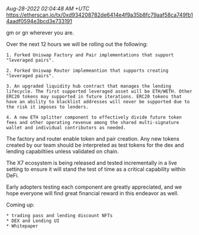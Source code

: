_Aug-28-2022 02:04:48 AM +UTC_\
https://etherscan.io/tx/0xd934208782de6414e4f9a35b8fc79aaf58ca749fb14aadf0594e3bcd3e733191

gm or gn wherever you are.

Over the next 12 hours we will be rolling out the following:

    1. Forked Uniswap Factory and Pair implementations that support "leveraged pairs".

    2. Forked Uniswap Router implemeantion that supports creating "leveraged pairs".

    3. An upgraded liquidity hub contract that manages the lending lifecycle. The first supported leveraged asset will be ETH/WETH. Other ERC20 tokens may supported in future iterations. ERC20 tokens that have an ability to blacklist addresses will never be supported due to the risk it imposes to lenders.

    4. A new ETH splitter component to effectively divide future token fees and other operating revenue among the shared multi-signature wallet and individual contributors as needed.

The factory and router enable token and pair creation. Any new tokens created by our team should be interpreted as test tokens for the dex and lending capabiltiies unless validated on chain.

The X7 ecosystem is being released and tested incrementally in a live setting to ensure it will stand the test of time as a critical capability within DeFi.

Early adopters testing each component are greatly appreciated, and we hope everyone will find great financial reward in this endeavor as well.

Coming up:

    * trading pass and lending discount NFTs
    * DEX and Lending UI
    * Whitepaper
